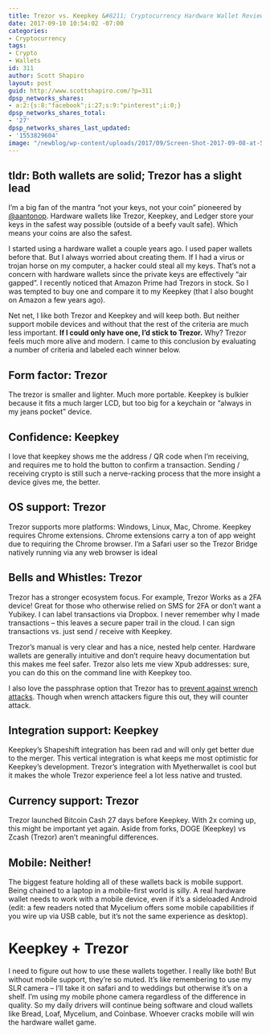 ```yaml
---
title: Trezor vs. Keepkey &#8211; Cryptocurrency Hardware Wallet Review
date: 2017-09-10 10:54:02 -07:00
categories:
- Cryptocurrency
tags:
- Crypto
- Wallets
id: 311
author: Scott Shapiro
layout: post
guid: http://www.scottshapiro.com/?p=311
dpsp_networks_shares:
- a:2:{s:8:"facebook";i:27;s:9:"pinterest";i:0;}
dpsp_networks_shares_total:
- '27'
dpsp_networks_shares_last_updated:
- '1553829604'
image: "/newblog/wp-content/uploads/2017/09/Screen-Shot-2017-09-08-at-5.20.06-PM.png"
---
```


## tldr: Both wallets are solid; Trezor has a slight lead

I&#8217;m a big fan of the mantra “not your keys, not your coin” pioneered by [@aantonop](https://twitter.com/aantonop). Hardware wallets like Trezor, Keepkey, and Ledger store your keys in the safest way possible (outside of a beefy vault safe). Which means your coins are also the safest.

I started using a hardware wallet a couple years ago. I used paper wallets before that. But I always worried about creating them. If I had a virus or trojan horse on my computer, a hacker could steal all my keys. That&#8217;s not a concern with hardware wallets since the private keys are effectively “air gapped”. I recently noticed that Amazon Prime had Trezors in stock. So I was tempted to buy one and compare it to my Keepkey (that I also bought on Amazon a few years ago).

Net net, I like both Trezor and Keepkey and will keep both. But neither support mobile devices and without that the rest of the criteria are much less important. **If I could only have one, I&#8217;d stick to Trezor.** Why? Trezor feels much more alive and modern. I came to this conclusion by evaluating a number of criteria and labeled each winner below.

## Form factor: Trezor

The trezor is smaller and lighter. Much more portable. Keepkey is bulkier because it fits a much larger LCD, but too big for a keychain or “always in my jeans pocket” device.

## Confidence: Keepkey

I love that keepkey shows me the address / QR code when I&#8217;m receiving, and requires me to hold the button to confirm a transaction. Sending / receiving crypto is still such a nerve-racking process that the more insight a device gives me, the better.

## OS support: Trezor

Trezor supports more platforms: Windows, Linux, Mac, Chrome. Keepkey requires Chrome extensions. Chrome extensions carry a ton of app weight due to requiring the Chrome browser. I&#8217;m a Safari user so the Trezor Bridge natively running via any web browser is ideal

## Bells and Whistles: Trezor

Trezor has a stronger ecosystem focus. For example, Trezor Works as a 2FA device! Great for those who otherwise relied on SMS for 2FA or don&#8217;t want a Yubikey. I can label transactions via Dropbox. I never remember why I made transactions &#8211; this leaves a secure paper trail in the cloud. I can sign transactions vs. just send / receive with Keepkey.

Trezor&#8217;s manual is very clear and has a nice, nested help center. Hardware wallets are generally intuitive and don&#8217;t require heavy documentation but this makes me feel safer. Trezor also lets me view Xpub addresses: sure, you can do this on the command line with Keepkey too.

I also love the passphrase option that Trezor has to [prevent against wrench attacks](https://doc.satoshilabs.com/trezor-user/advanced_settings.html). Though when wrench attackers figure this out, they will counter attack.

## Integration support: Keepkey

Keepkey&#8217;s Shapeshift integration has been rad and will only get better due to the merger. This vertical integration is what keeps me most optimistic for Keepkey&#8217;s development. Trezor&#8217;s integration with Myetherwallet is cool but it makes the whole Trezor experience feel a lot less native and trusted.

## Currency support: Trezor

Trezor launched Bitcoin Cash 27 days before Keepkey. With 2x coming up, this might be important yet again. Aside from forks, DOGE (Keepkey) vs Zcash (Trezor) aren&#8217;t meaningful differences.

## Mobile: Neither!

The biggest feature holding all of these wallets back is mobile support. Being chained to a laptop in a mobile-first world is silly. A real hardware wallet needs to work with a mobile device, even if it&#8217;s a sideloaded Android (edit: a few readers noted that Mycelium offers some mobile capabilities if you wire up via USB cable, but it&#8217;s not the same experience as desktop).

# Keepkey + Trezor

I need to figure out how to use these wallets together. I really like both! But without mobile support, they&#8217;re so muted. It&#8217;s like remembering to use my SLR camera &#8211; I&#8217;ll take it on safari and to weddings but otherwise it&#8217;s on a shelf. I&#8217;m using my mobile phone camera regardless of the difference in quality. So my daily drivers will continue being software and cloud wallets like Bread, Loaf, Mycelium, and Coinbase. Whoever cracks mobile will win the hardware wallet game.
